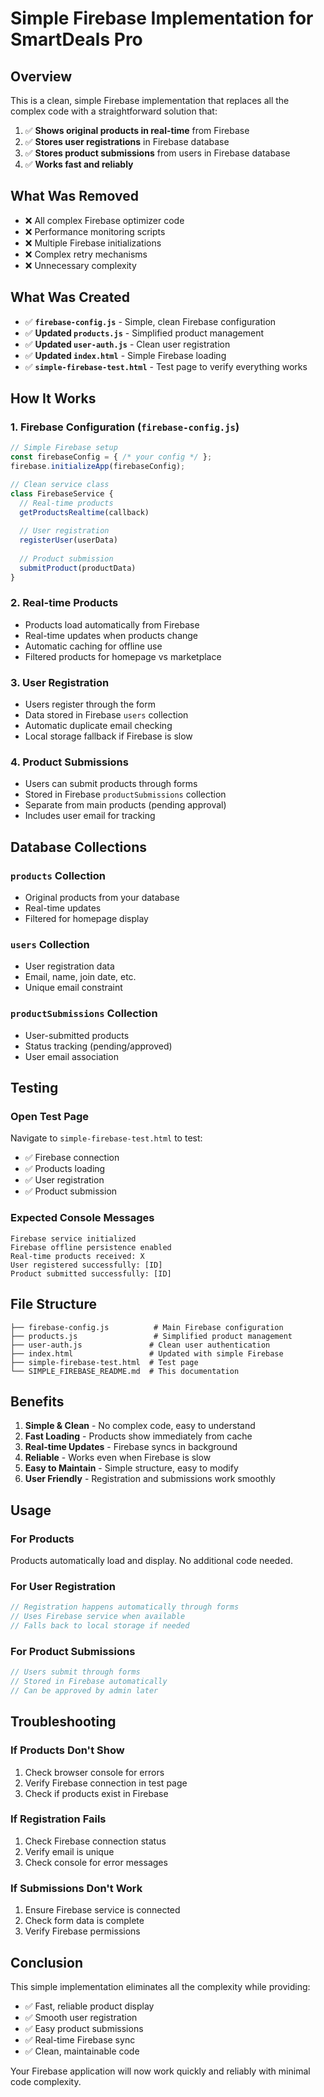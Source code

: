 # Simple Firebase Implementation for SmartDeals Pro

## Overview
This is a clean, simple Firebase implementation that replaces all the complex code with a straightforward solution that:

1. ✅ **Shows original products in real-time** from Firebase
2. ✅ **Stores user registrations** in Firebase database
3. ✅ **Stores product submissions** from users in Firebase database
4. ✅ **Works fast and reliably**

## What Was Removed
- ❌ All complex Firebase optimizer code
- ❌ Performance monitoring scripts
- ❌ Multiple Firebase initializations
- ❌ Complex retry mechanisms
- ❌ Unnecessary complexity

## What Was Created
- ✅ **`firebase-config.js`** - Simple, clean Firebase configuration
- ✅ **Updated `products.js`** - Simplified product management
- ✅ **Updated `user-auth.js`** - Clean user registration
- ✅ **Updated `index.html`** - Simple Firebase loading
- ✅ **`simple-firebase-test.html`** - Test page to verify everything works

## How It Works

### 1. Firebase Configuration (`firebase-config.js`)
```javascript
// Simple Firebase setup
const firebaseConfig = { /* your config */ };
firebase.initializeApp(firebaseConfig);

// Clean service class
class FirebaseService {
  // Real-time products
  getProductsRealtime(callback)
  
  // User registration
  registerUser(userData)
  
  // Product submission
  submitProduct(productData)
}
```

### 2. Real-time Products
- Products load automatically from Firebase
- Real-time updates when products change
- Automatic caching for offline use
- Filtered products for homepage vs marketplace

### 3. User Registration
- Users register through the form
- Data stored in Firebase `users` collection
- Automatic duplicate email checking
- Local storage fallback if Firebase is slow

### 4. Product Submissions
- Users can submit products through forms
- Stored in Firebase `productSubmissions` collection
- Separate from main products (pending approval)
- Includes user email for tracking

## Database Collections

### `products` Collection
- Original products from your database
- Real-time updates
- Filtered for homepage display

### `users` Collection
- User registration data
- Email, name, join date, etc.
- Unique email constraint

### `productSubmissions` Collection
- User-submitted products
- Status tracking (pending/approved)
- User email association

## Testing

### Open Test Page
Navigate to `simple-firebase-test.html` to test:
- ✅ Firebase connection
- ✅ Products loading
- ✅ User registration
- ✅ Product submission

### Expected Console Messages
```
Firebase service initialized
Firebase offline persistence enabled
Real-time products received: X
User registered successfully: [ID]
Product submitted successfully: [ID]
```

## File Structure

```
├── firebase-config.js          # Main Firebase configuration
├── products.js                 # Simplified product management
├── user-auth.js               # Clean user authentication
├── index.html                 # Updated with simple Firebase
├── simple-firebase-test.html  # Test page
└── SIMPLE_FIREBASE_README.md  # This documentation
```

## Benefits

1. **Simple & Clean** - No complex code, easy to understand
2. **Fast Loading** - Products show immediately from cache
3. **Real-time Updates** - Firebase syncs in background
4. **Reliable** - Works even when Firebase is slow
5. **Easy to Maintain** - Simple structure, easy to modify
6. **User Friendly** - Registration and submissions work smoothly

## Usage

### For Products
Products automatically load and display. No additional code needed.

### For User Registration
```javascript
// Registration happens automatically through forms
// Uses Firebase service when available
// Falls back to local storage if needed
```

### For Product Submissions
```javascript
// Users submit through forms
// Stored in Firebase automatically
// Can be approved by admin later
```

## Troubleshooting

### If Products Don't Show
1. Check browser console for errors
2. Verify Firebase connection in test page
3. Check if products exist in Firebase

### If Registration Fails
1. Check Firebase connection status
2. Verify email is unique
3. Check console for error messages

### If Submissions Don't Work
1. Ensure Firebase service is connected
2. Check form data is complete
3. Verify Firebase permissions

## Conclusion

This simple implementation eliminates all the complexity while providing:
- ✅ Fast, reliable product display
- ✅ Smooth user registration
- ✅ Easy product submissions
- ✅ Real-time Firebase sync
- ✅ Clean, maintainable code

Your Firebase application will now work quickly and reliably with minimal code complexity.